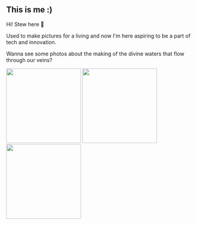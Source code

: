 ## This is me :)

Hi! Stew here 🍲

Used to make pictures for a living and now I'm here aspiring to be a part of tech and innovation.

Wanna see some photos about the making of the divine waters that flow through our veins?



<p float="left">
  <img src="https://scontent-ams4-1.cdninstagram.com/v/t51.2885-15/281903251_539172867668353_438788188180778373_n.jpg?stp=dst-jpg_e35_p640x640_sh0.08&_nc_ht=scontent-ams4-1.cdninstagram.com&_nc_cat=101&_nc_ohc=eVUSfZEwQakAX_VsmrI&edm=ALQROFkBAAAA&ccb=7-5&ig_cache_key=Mjg0MDEyNzEwMjk0ODMwMDAxNg%3D%3D.2-ccb7-5&oh=00_AT9-NDMTbckvbXfviuoAfcTP6ASGXribet32F-MTCFytJA&oe=62FDD8C0&_nc_sid=30a2ef" width="200" />
  <img src="https://scontent-ams2-1.cdninstagram.com/v/t51.2885-15/281413117_3733422966881514_3403641955674713359_n.jpg?stp=dst-jpg_e35_p640x640_sh0.08&_nc_ht=scontent-ams2-1.cdninstagram.com&_nc_cat=106&_nc_ohc=vzjJPWNOJiEAX_dfYuQ&edm=ALQROFkBAAAA&ccb=7-5&ig_cache_key=Mjg0MDEyNjc2MTIzMDA3MjQ5Mg%3D%3D.2-ccb7-5&oh=00_AT-BuEi7jcic9S4p7eqocg8zUnrjoXZMsgpuqmgtfUpn0A&oe=62FCA834&_nc_sid=30a2eg" width="200" /> 
  <img src="https://scontent-ams4-1.cdninstagram.com/v/t51.2885-15/281336089_537424407986055_7184494560776344214_n.jpg?stp=dst-jpg_e35_p640x640_sh0.08&_nc_ht=scontent-ams4-1.cdninstagram.com&_nc_cat=103&_nc_ohc=L3nIfen4Cz8AX9WVjeO&edm=ALQROFkBAAAA&ccb=7-5&ig_cache_key=Mjg0MDEyNjQ3NDAzNzU5ODAwOQ%3D%3D.2-ccb7-5&oh=00_AT8FUxq2lTiyBcY6q7EAc5U3Rm0MPJN17AFQhn1o0NpPcg&oe=62FDF370&_nc_sid=30a2ef" width="200" />
</p>

<!---
histeward/histeward is a ✨ special ✨ repository because its `README.md` (this file) appears on your GitHub profile.
You can click the Preview link to take a look at your changes.
--->
